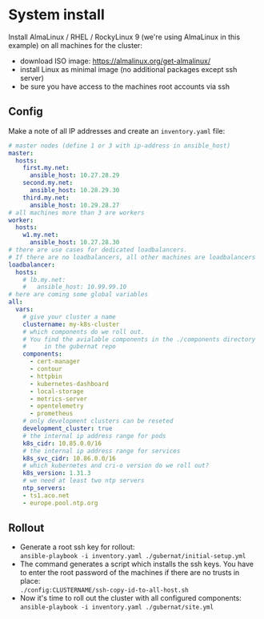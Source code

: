 # System install

Install AlmaLinux / RHEL / RockyLinux 9 (we're using AlmaLinux in this example)
on all machines for the cluster:

- download ISO image: <https://almalinux.org/get-almalinux/>
- install Linux as minimal image (no additional packages except ssh server)
- be sure you have access to the machines root accounts via ssh

## Config

Make a note of all IP addresses and create an `inventory.yaml` file:

```yaml
# master nodes (define 1 or 3 with ip-address in ansible_host)
master:
  hosts:
    first.my.net:
      ansible_host: 10.27.28.29
    second.my.net:
      ansible_host: 10.28.29.30
    third.my.net:
      ansible_host: 10.29.28.27
# all machines more than 3 are workers
worker:
  hosts:
    w1.my.net:
      ansible_host: 10.27.28.30
# there are use cases for dedicated loadbalancers.
# If there are no loadbalancers, all other machines are loadbalancers
loadbalancer:
  hosts:
    # lb.my.net:
    #   ansible_host: 10.99.99.10
# here are coming some global variables
all:
  vars:
    # give your cluster a name
    clustername: my-k8s-cluster
    # which components do we roll out.
    # You find the avialable components in the ./components directory
    #     in the gubernat repo
    components:
      - cert-manager
      - contour
      - httpbin
      - kubernetes-dashboard
      - local-storage
      - metrics-server
      - opentelemetry
      - prometheus
    # only development clusters can be reseted
    development_cluster: true
    # the internal ip address range for pods
    k8s_cidr: 10.85.0.0/16
    # the internal ip address range for services
    k8s_svc_cidr: 10.86.0.0/16
    # which kubernetes and cri-o version do we roll out?
    k8s_version: 1.31.3
    # we need at least two ntp servers
    ntp_servers:
    - ts1.aco.net
    - europe.pool.ntp.org
```

## Rollout

- Generate a root ssh key for rollout:  
  `ansible-playbook -i inventory.yaml ./gubernat/initial-setup.yml`
- The command generates a script which installs the ssh keys. You have to enter the root password of the machines if there are no trusts in place:  
  `./config:CLUSTERNAME/ssh-copy-id-to-all-host.sh`
- Now it's time to roll out the cluster with all configured components:  
  `ansible-playbook -i inventory.yaml ./gubernat/site.yml`
